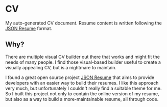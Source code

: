 # CV

My auto-generated CV document. Resume content is written following the
[JSON Resume](https://jsonresume.org/getting-started/) format.

## Why?

There are multiple visual CV builder out there that works and might fit the
needs of many people. I find those visual-based builder useful to create a
visually appealing CV, but is a nightmare to maintain.

I found a great open source project
[JSON Resume](https://jsonresume.org/getting-started/) that aims to provide
developers with an easier way to build their resumes. I like this approach very
much, but unfortunately I couldn't really find a suitable theme for me. So I
built this project not only to contain the online version of my resume, but also
as a way to build a more-maintainable resume, all through code.
